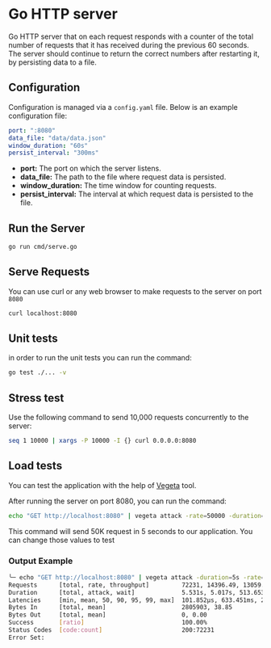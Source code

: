 # Go HTTP server 

Go HTTP server that on each request responds with a counter of the total number of requests that it has received during the previous 60 seconds. The server should continue to return the correct numbers after restarting it, by
persisting data to a file.

## Configuration

Configuration is managed via a `config.yaml` file. Below is an example configuration file:

```yaml
port: ":8080"
data_file: "data/data.json"
window_duration: "60s"
persist_interval: "300ms"
```

- <b>port:</b> The port on which the server listens.
- <b> data_file:</b>  The path to the file where request data is persisted.
- <b> window_duration:</b>  The time window for counting requests.
- <b> persist_interval:</b>  The interval at which request data is persisted to the file.

## Run the Server

```bash
go run cmd/serve.go
``` 

## Serve Requests 
You can use curl or any web browser to make requests to the server on port `8080`
```bash
curl localhost:8080
```

## Unit tests

in order to run the unit tests you can run the command:

 ```bash
go test ./... -v  
``` 

## Stress test  
Use the following command to send 10,000 requests concurrently to the server:

 ```bash
seq 1 10000 | xargs -P 10000 -I {} curl 0.0.0.0:8080
``` 


## Load tests

You can test the application with the help of [Vegeta](https://github.com/tsenart/vegeta) tool.

After running the server on port 8080, you can run the command:


 ```bash
echo "GET http://localhost:8080" | vegeta attack -rate=50000 -duration=5s| vegeta report
``` 


This command will send 50K request in 5 seconds to our application. You can change those values to test

### Output Example

``` bash 
╰─ echo "GET http://localhost:8080" | vegeta attack -duration=5s -rate=50000 | vegeta report
Requests      [total, rate, throughput]         72231, 14396.49, 13059.50
Duration      [total, attack, wait]             5.531s, 5.017s, 513.653ms
Latencies     [min, mean, 50, 90, 95, 99, max]  101.852µs, 633.451ms, 273.701ms, 1.599s, 1.792s, 1.89s, 3.2s
Bytes In      [total, mean]                     2805903, 38.85
Bytes Out     [total, mean]                     0, 0.00
Success       [ratio]                           100.00%
Status Codes  [code:count]                      200:72231  
Error Set:
```